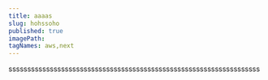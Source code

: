 ```yaml
---
title: aaaas
slug: hohssoho
published: true
imagePath: 
tagNames: aws,next
---
```

sssssssssssssssssssssssssssssssssssssssssssssssssssssssssssssssssss